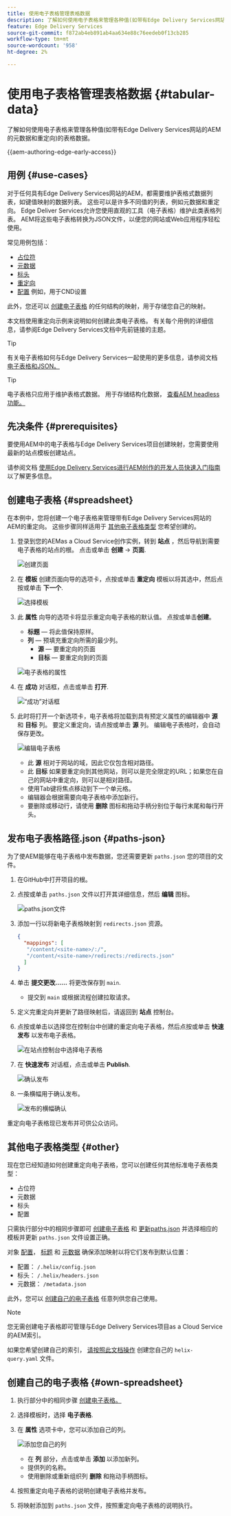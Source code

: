 ```yaml
---
title: 使用电子表格管理表格数据
description: 了解如何使用电子表格来管理各种值(如带有Edge Delivery Services网站的AEM的元数据和重定向)的表格数据。
feature: Edge Delivery Services
source-git-commit: f872ab4eb891ab4aa634e88c76eedeb0f13cb285
workflow-type: tm+mt
source-wordcount: '958'
ht-degree: 2%

---
```



# 使用电子表格管理表格数据 {#tabular-data}

了解如何使用电子表格来管理各种值(如带有Edge Delivery Services网站的AEM的元数据和重定向)的表格数据。

{{aem-authoring-edge-early-access}}

## 用例 {#use-cases}

对于任何具有Edge Delivery Services网站的AEM，都需要维护表格式数据列表，如键值映射的数据列表。 这些可以是许多不同值的列表，例如元数据和重定向。 Edge Deliver Services允许您使用直观的工具（电子表格）维护此类表格列表。 AEM将这些电子表格转换为JSON文件，以便您的网站或Web应用程序轻松使用。

常见用例包括：

* [占位符](/help/edge/docs/placeholders.md)
* [元数据](/help/edge/docs/bulk-metadata.md)
* [标头](/help/edge/docs/custom-headers.md)
* [重定向](/help/edge/docs/redirects.md)
* [配置](/help/edge/docs/setup-byo-cdn-push-invalidation.md) 例如，用于CND设置

此外，您还可以 [创建电子表格](#own-spreadsheet) 的任何结构的映射，用于存储您自己的映射。

本文档使用重定向示例来说明如何创建此类电子表格。 有关每个用例的详细信息，请参阅Edge Delivery Services文档中先前链接的主题。

>[!TIP]
>
>有关电子表格如何与Edge Delivery Services一起使用的更多信息，请参阅文档 [电子表格和JSON。](/help/edge/developer/spreadsheets.md)

>[!TIP]
>
>电子表格只应用于维护表格式数据。 用于存储结构化数据， [查看AEM headless功能。](/help/headless/introduction.md)

## 先决条件 {#prerequisites}

要使用AEM中的电子表格与Edge Delivery Services项目创建映射，您需要使用最新的站点模板创建站点。

请参阅文档 [使用Edge Delivery Services进行AEM创作的开发人员快速入门指南](/help/edge/edge-dev-getting-started.md) 以了解更多信息。

## 创建电子表格 {#spreadsheet}

在本例中，您将创建一个电子表格来管理带有Edge Delivery Services网站的AEM的重定向。 这些步骤同样适用于 [其他电子表格类型](#other) 您希望创建的。

1. 登录到您的AEMas a Cloud Service创作实例，转到 **站点** ，然后导航到需要电子表格的站点的根。 点击或单击 **创建** -> **页面**.

   ![创建页面](assets/tabular-data/tabular-data-create-page.png)

1. 在 **模板** 创建页面向导的选项卡，点按或单击 **重定向** 模板以将其选中，然后点按或单击 **下一个**.

   ![选择模板](assets/tabular-data/tabular-data-create-page-teamplate-redirects.png)

1. 此 **属性** 向导的选项卡将显示重定向电子表格的默认值。 点按或单击&#x200B;**创建**。

   * **标题**  — 将此值保持原样。
   * **列**  — 预填充重定向所需的最少列。
      * **源**  — 要重定向的页面
      * **目标**  — 要重定向到的页面

   ![电子表格的属性](assets/tabular-data/tabular-data-create-page-properties-redirects.png)

1. 在 **成功** 对话框，点击或单击 **打开**.

   ![“成功”对话框](assets/tabular-data/tabular-data-success.png)

1. 此时将打开一个新选项卡，电子表格将加载到具有预定义属性的编辑器中 **源** 和 **目标** 列。 要定义重定向，请点按或单击 **源** 列。 编辑电子表格时，会自动保存更改。

   ![编辑电子表格](assets/tabular-data/tabular-data-edit-redirects.png)

   * 此 **源** 相对于网站的域，因此它仅包含相对路径。
   * 此 **目标** 如果要重定向到其他网站，则可以是完全限定的URL；如果您在自己的网站中重定向，则可以是相对路径。
   * 使用Tab键将焦点移动到下一个单元格。
   * 编辑器会根据需要向电子表格中添加新行。
   * 要删除或移动行，请使用 **删除** 图标和拖动手柄分别位于每行末尾和每行开头。

## 发布电子表格路径.json {#paths-json}

为了使AEM能够在电子表格中发布数据，您还需要更新 `paths.json` 您的项目的文件。

1. 在GitHub中打开项目的根。

1. 点按或单击 `paths.json` 文件以打开其详细信息，然后 **编辑** 图标。

   ![paths.json文件](assets/tabular-data/tabular-data-paths-json.png)

1. 添加一行以将新电子表格映射到 `redirects.json` 资源。

   ```json
   {
     "mappings": [
      "/content/<site-name>/:/",
      "/content/<site-name>/redirects:/redirects.json"
     ]
   }
   ```

1. 单击 **提交更改……** 将更改保存到 `main`.

   * 提交到 `main` 或根据流程创建拉取请求。

1. 定义完重定向并更新了路径映射后，请返回到 **站点** 控制台。

1. 点按或单击以选择您在控制台中创建的重定向电子表格，然后点按或单击 **快速发布** 以发布电子表格。

   ![在站点控制台中选择电子表格](assets/tabular-data/tabular-data-select-publish.png)

1. 在 **快速发布** 对话框，点击或单击 **Publish**.

   ![确认发布](assets/tabular-data/tabular-data-quick-publish.png)

1. 一条横幅用于确认发布。

   ![发布的横幅确认](assets/tabular-data/tabular-data-publish-banner.png)

重定向电子表格现已发布并可供公众访问。

## 其他电子表格类型 {#other}

现在您已经知道如何创建重定向电子表格，您可以创建任何其他标准电子表格类型：

* 占位符
* 元数据
* 标头
* 配置

只需执行部分中的相同步骤即可 [创建电子表格](#spreadsheet) 和 [更新paths.json](#paths-json) 并选择相应的模板并更新 `paths.json` 文件设置正确。

对象 [配置](https://www.aem.live/docs/configuration)， [标题](https://www.aem.live/docs/custom-headers) 和 [元数据](https://www.aem.live/docs/bulk-metadata) 确保添加映射以将它们发布到默认位置：

* 配置： `/.helix/config.json`
* 标头： `/.helix/headers.json`
* 元数据： `/metadata.json`

此外，您可以 [创建自己的电子表格](#own-spreadsheet) 任意列供您自己使用。

>[!NOTE]
>
>您无需创建电子表格即可管理与Edge Delivery Services项目as a Cloud Service的AEM索引。
>
>如果您希望创建自己的索引， [请按照此文档操作](https://www.aem.live/developer/indexing#setting-up-more-index-configurations) 创建您自己的 `helix-query.yaml` 文件。

## 创建自己的电子表格 {#own-spreadsheet}

1. 执行部分中的相同步骤 [创建电子表格。](#spreadsheet)

1. 选择模板时，选择 **电子表格**.

1. 在 **属性** 选项卡中，您可以添加自己的列。

   ![添加您自己的列](assets/tabular-data/tabular-data-own-spreadsheet.png)

   * 在 **列** 部分，点击或单击 **添加** 以添加新列。
   * 提供列的名称。
   * 使用删除或重新组织列 **删除** 和拖动手柄图标。

1. 按照重定向电子表格的说明创建电子表格并发布。

1. 将映射添加到 `paths.json` 文件，按照重定向电子表格的说明执行。
